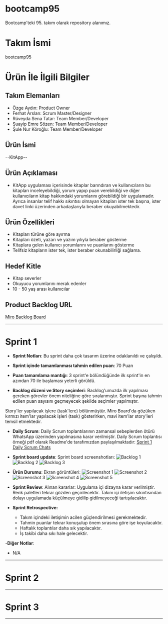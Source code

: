 # bootcamp95
Bootcamp'teki 95. takım olarak repository alanımız.

# **Takım İsmi**

bootcamp95

# Ürün İle İlgili Bilgiler

## Takım Elemanları

- Özge Aydın: Product Owner
- Ferhat Arslan: Scrum Master/Designer
- Rüveyda Sena Tatar: Team Member/Developer 
- Şuayip Emre Sözen: Team Member/Developer
- Şule Nur Köroğlu: Team Member/Developer

## Ürün İsmi

--KitApp--

## Ürün Açıklaması

- KitApp uygulaması içerisinde kitaplar barındıran ve kullanıcıların bu kitapları inceleyebildiği, yorum yapıp puan verebildiği ve diğer kullanıcıların kitap hakkındaki yorumlarını görebildiği bir uygulamadır. Ayrıca insanlar telif hakkı sıkıntısı olmayan kitapları ister tek başına, ister davet linki üzerinden arkadaşlarıyla beraber okuyabilmektedir.

## Ürün Özellikleri

- Kitapları türüne göre ayırma
- Kitapları özeti, yazarı ve yazım yılıyla beraber gösterme
- Kitaplara gelen kullanıcı yorumlarını ve puanlarını gösterme
- Telifsiz kitapların ister tek, ister beraber okunabilirliği sağlama.

## Hedef Kitle

- Kitap severler
- Okuyucu yorumlarını merak edenler
- 10 - 50 yaş arası kullanıcılar

## Product Backlog URL

[Miro Backlog Board](https://miro.com/app/board/uXjVO6pEpoE=/?share_link_id=404485659413)

---

# Sprint 1

- **Sprint Notları**: Bu sprint daha çok tasarım üzerine odaklanıldı ve çalışıldı.

- **Sprint içinde tamamlanması tahmin edilen puan**: 70 Puan

- **Puan tamamlama mantığı**: 3 sprint'e bölündüğünde ilk sprint'in en azından 70 ile başlaması yeterli görüldü.

- **Backlog düzeni ve Story seçimleri**: Backlog'umuzda ilk yapılması gereken görevler önem niteliğine göre sıralanmıştır. Sprint başına tahmin edilen puan sayısını geçmeyecek şekilde seçimler yapılmıştır.

Story'ler yapılacak işlere (task'lere) bölünmüştür. Miro Board'da gözüken kırmızı item'lar yapılacak işleri (task) gösterirken, mavi item'lar story'leri temsil etmektedir.

- **Daily Scrum**: Daily Scrum toplantılarının zamansal sebeplerden ötürü WhatsApp üzerinden yapılmasına karar verilmiştir. Daily Scrum toplantısı örneği pdf olarak Readme'de tarafımızdan paylaşılmaktadır: [Sprint 1 Daily Scrum Chats](https://github.com/200202087/bootcamp95/blob/5eae70b9484c6bf0bbd08e715618ae9635c916e7/EkranGoruntuleri/daily%20scrum.pdf?raw=true)

- **Sprint board update**: Sprint board screenshotları: 
![Backlog 1](https://github.com/200202087/bootcamp95/blob/5eae70b9484c6bf0bbd08e715618ae9635c916e7/EkranGoruntuleri/SprintBoard1.png) 
![Backlog 2](https://github.com/200202087/bootcamp95/blob/5eae70b9484c6bf0bbd08e715618ae9635c916e7/EkranGoruntuleri/SprintBoard2.png) 
![Backlog 3](https://github.com/200202087/bootcamp95/blob/5eae70b9484c6bf0bbd08e715618ae9635c916e7/EkranGoruntuleri/SprintBoard3.png)

- **Ürün Durumu**: Ekran görüntüleri:
  ![Screenshot 1](https://github.com/200202087/bootcamp95/blob/main/EkranGoruntuleri/LandingPage.png?raw=true)
  ![Screenshot 2](https://github.com/200202087/bootcamp95/blob/main/EkranGoruntuleri/AnaSayfa.png?raw=true)
  ![Screenshot 3](https://github.com/200202087/bootcamp95/blob/main/EkranGoruntuleri/KitapIcerigi.png?raw=true)
  ![Screenshot 4](https://github.com/200202087/bootcamp95/blob/main/EkranGoruntuleri/AramaKismi.png?raw=true)
  ![Screenshot 5](https://github.com/200202087/bootcamp95/blob/main/EkranGoruntuleri/ProfilResmineTiklayinca.png?raw=true)

- **Sprint Review**: 
Alınan kararlar: Uygulama içi dizayna karar verilmiştir. Renk paletleri tekrar gözden geçirilecektir. Takım içi iletişim sıkıntısından dolayı uygulamada küçülmeye gidilip gidilmeyeceği tartışılacaktır.

- **Sprint Retrospective:**
  - Takım içindeki iletişimin acilen güçlendirilmesi gerekmektedir.
  - Tahmin puanlar tekrar konuşulup önem sırasına göre işe koyulacaktır.
  - Haftalık toplantılar daha sık yapılacaktır.
  - İş takibi daha sıkı hale gelecektir.

-**Diğer Notlar**:
- N/A

---

# Sprint 2


---

# Sprint 3

---
